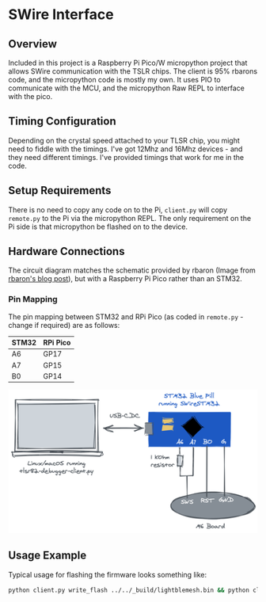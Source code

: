 # SWire Interface

## Overview

Included in this project is a Raspberry Pi Pico/W micropython project that allows SWire communication with the TSLR chips. The client is 95% rbarons code, and the micropython code is mostly my own. It uses PIO to communicate with the MCU, and the micropython Raw REPL to interface with the pico.

## Timing Configuration

Depending on the crystal speed attached to your TLSR chip, you might need to fiddle with the timings. I've got 12Mhz and 16Mhz devices - and they need different timings. I've provided timings that work for me in the code.

## Setup Requirements

There is no need to copy any code on to the Pi, `client.py` will copy `remote.py` to the Pi via the micropython REPL. The only requirement on the Pi side is that micropython be flashed on to the device.

## Hardware Connections

The circuit diagram matches the schematic provided by rbaron (Image from [rbaron's blog post](https://rbaron.net/blog/2021/07/06/Reverse-engineering-the-M6-smart-fitness-band.html)), but with a Raspberry Pi Pico rather than an STM32.

### Pin Mapping
The pin mapping between STM32 and RPi Pico (as coded in `remote.py` - change if required) are as follows:

| STM32 | RPi Pico |
|-------|----------|
| A6    | GP17     |
| A7    | GP15     |
| B0    | GP14     |

![RPi Pico programmer + TLSR8266 setup](assets/swire_schematic.png)

## Usage Example

Typical usage for flashing the firmware looks something like:

```bash
python client.py write_flash ../../_build/lightblemesh.bin && python client.py cpu_reset